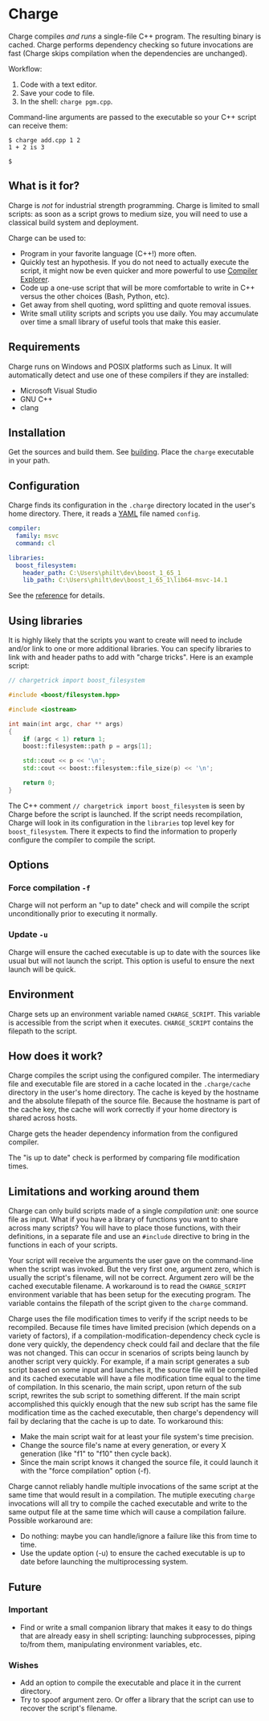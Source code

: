 # Charge

Charge compiles *and runs* a single-file C++ program.  The resulting binary is cached.  Charge performs dependency checking so future invocations are fast (Charge skips compilation when the dependencies are unchanged).

Workflow:

1. Code with a text editor.
2. Save your code to file.
3. In the shell: `charge pgm.cpp`.

Command-line arguments are passed to the executable so your C++ script can receive them:

```
$ charge add.cpp 1 2
1 + 2 is 3

$
```


## What is it for?

Charge is *not* for industrial strength programming.  Charge is limited to small scripts: as soon as a script grows to medium size, you will need to use a classical build system and deployment.

Charge can be used to:

- Program in your favorite language (C++!) more often.
- Quickly test an hypothesis.  If you do not need to actually execute the script, it might now be even quicker and more powerful to use [Compiler Explorer](https://godbolt.org/).
- Code up a one-use script that will be more comfortable to write in C++ versus the other choices (Bash, Python, etc).
- Get away from shell quoting, word splitting and quote removal issues.
- Write small utility scripts and scripts you use daily.  You may accumulate over time a small library of useful tools that make this easier.


## Requirements

Charge runs on Windows and POSIX platforms such as Linux.  It will automatically detect and use one of these compilers if they are installed:

- Microsoft Visual Studio
- GNU C++
- clang


## Installation

Get the sources and build them.  See [building](doc/building.md).  Place the `charge` executable in your path.


## Configuration

Charge finds its configuration in the `.charge` directory located in the user's home directory.  There, it reads a [YAML](http://yaml.org) file named `config`.

```yaml
compiler:
  family: msvc
  command: cl

libraries:
  boost_filesystem:
    header_path: C:\Users\philt\dev\boost_1_65_1
    lib_path: C:\Users\philt\dev\boost_1_65_1\lib64-msvc-14.1
```

See the [reference](doc/reference.md) for details.


## Using libraries

It is highly likely that the scripts you want to create will need to include and/or link to one or more additional libraries.  You can specify libraries to link with and header paths to add with "charge tricks".  Here is an example script:

```c++
// chargetrick import boost_filesystem

#include <boost/filesystem.hpp>

#include <iostream>

int main(int argc, char ** args)
{
    if (argc < 1) return 1;
    boost::filesystem::path p = args[1];

    std::cout << p << '\n';
    std::cout << boost::filesystem::file_size(p) << '\n';

    return 0;
}
```

The C++ comment `// chargetrick import boost_filesystem` is seen by Charge before the script is launched.  If the script needs recompilation, Charge will look in its configuration in the `libraries` top level key for `boost_filesystem`.  There it expects to find the information to properly configure the compiler to compile the script.


## Options


### Force compilation `-f`

Charge will not perform an "up to date" check and will compile the script unconditionally prior to executing it normally.


### Update `-u`

Charge will ensure the cached executable is up to date with the sources like usual but will not launch the script.  This option is useful to ensure the next launch will be quick.


## Environment

Charge sets up an environment variable named `CHARGE_SCRIPT`.  This variable is accessible from the script when it executes.  `CHARGE_SCRIPT` contains the filepath to the script.


## How does it work?

Charge compiles the script using the configured compiler.  The intermediary file and executable file are stored in a cache located in the `.charge/cache` directory in the user's home directory.  The cache is keyed by the hostname and the absolute filepath of the source file.  Because the hostname is part of the cache key, the cache will work correctly if your home directory is shared across hosts.

Charge gets the header dependency information from the configured compiler.

The "is up to date" check is performed by comparing file modification times.


## Limitations and working around them

Charge can only build scripts made of a single *compilation unit*: one source file as input.  What if you have a library of functions you want to share across many scripts?  You will have to place those functions, with their definitions, in a separate file and use an `#include` directive to bring in the functions in each of your scripts.

Your script will receive the arguments the user gave on the command-line when the script was invoked.  But the very first one, argument zero, which is usually the script's filename, will not be correct.  Argument zero will be the cached executable filename.  A workaround is to read the `CHARGE_SCRIPT` environment variable that has been setup for the executing program.  The variable contains the filepath of the script given to the `charge` command.

Charge uses the file modification times to verify if the script needs to be recompiled.  Because file times have limited precision (which depends on a variety of factors), if a compilation-modification-dependency check cycle is done very quickly, the dependency check could fail and declare that the file was not changed.  This can occur in scenarios of scripts being launch by another script very quickly.  For example, if a main script generates a sub script based on some input and launches it, the source file will be compiled and its cached executable will have a file modification time equal to the time of compilation.  In this scenario, the main script, upon return of the sub script, rewrites the sub script to something different.  If the main script accomplished this quickly enough that the new sub script has the same file modification time as the cached executable, then charge's dependency will fail by declaring that the cache is up to date.  To workaround this:
- Make the main script wait for at least your file system's time precision.
- Change the source file's name at every generation, or every X generation (like "f1" to "f10" then cycle back).
- Since the main script knows it changed the source file, it could launch it with the "force compilation" option (-f).

Charge cannot reliably handle multiple invocations of the same script at the same time that would result in a compilation.  The mutiple executing `charge` invocations will all try to compile the cached executable and write to the same output file at the same time which will cause a compilation failure.  Possible workaround are:
- Do nothing: maybe you can handle/ignore a failure like this from time to time.  
- Use the update option (-u) to ensure the cached executable is up to date before launching the multiprocessing system.


## Future

### Important

- Find or write a small companion library that makes it easy to do things that are already easy in shell scripting: launching subprocesses, piping to/from them, manipulating environment variables, etc.

### Wishes

- Add an option to compile the executable and place it in the current directory.
- Try to spoof argument zero.  Or offer a library that the script can use to recover the script's filename.
